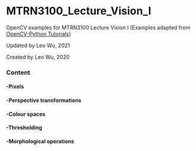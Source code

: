 # MTRN3100_Lecture_Vision_I

OpenCV examples for MTRN3100 Lecture Vision I (Examples adapted from [OpenCV-Python Tutorials](https://docs.opencv.org/3.4.2/d6/d00/tutorial_py_root.html))

Updated by Leo Wu, 2021

Created by Leo Wu, 2020

### Content

#### -Pixels

#### -Perspective transformations

#### -Colour spaces

#### -Thresholding

#### -Morphological operations
